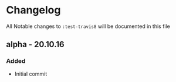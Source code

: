# Changelog

All Notable changes to `:test-travis8` will be documented in this file

## alpha - 20.10.16

### Added
- Initial commit
